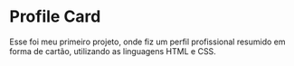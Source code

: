 # Profile Card

Esse foi meu primeiro projeto, onde fiz um perfil profissional resumido em forma de cartão, utilizando as linguagens HTML e CSS.

